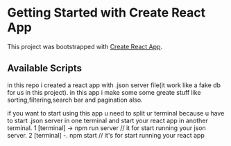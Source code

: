 # Getting Started with Create React App

This project was bootstrapped with [Create React App](https://github.com/facebook/create-react-app).

## Available Scripts

in this repo i created a react app with .json server file(it work like a fake db for us in this project). in this app i make some some greate stuff like sorting,filtering,search bar and pagination also.   

if you want to start using this app u need to split ur terminal because u have to start .json server in one terminal and start your react app in another terminal.
1 [terminal] -> npm run server   // it for start running your json server.
2 [terminal]  -. npm start      // it's for start running your react app
